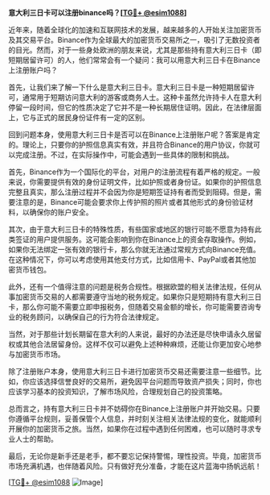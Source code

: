 **意大利三日卡可以注册binance吗？[[TG💪+ @esim1088](https://t.me/s/esim1088)]**

近年来，随着全球化的加速和互联网技术的发展，越来越多的人开始关注加密货币及其交易平台。Binance作为全球最大的加密货币交易所之一，吸引了无数投资者的目光。然而，对于一些身处欧洲的朋友来说，尤其是那些持有意大利三日卡（即短期居留许可）的人，他们常常会有一个疑问：我可以用意大利三日卡在Binance上注册账户吗？

首先，让我们来了解一下什么是意大利三日卡。意大利三日卡是一种短期居留许可，通常用于短期访问意大利的游客或商务人士。这种卡虽然允许持卡人在意大利停留一段时间，但它的性质决定了它并不是一种长期居住证明。因此，在法律层面上，它与正式的居民身份证件有一定的区别。

回到问题本身，使用意大利三日卡是否可以在Binance上注册账户呢？答案是肯定的。理论上，只要你的护照信息真实有效，并且符合Binance的用户协议，你就可以完成注册。不过，在实际操作中，可能会遇到一些具体的限制和挑战。

首先，Binance作为一个国际化的平台，对用户的注册流程有着严格的规定。一般来说，你需要提供有效的身份证明文件，比如护照或者身份证。如果你的护照信息完整且真实，那么注册过程并不会因为你是短期签证持有者而受到阻碍。但是，需要注意的是，Binance可能会要求你上传护照的照片或者其他形式的身份验证材料，以确保你的账户安全。

其次，由于意大利三日卡的特殊性质，有些国家或地区的银行可能不愿意为持有此类签证的用户提供服务。这可能会影响到你在Binance上的资金存取操作。例如，如果你无法绑定一张有效的银行卡，那么你就无法通过常规方式向Binance充值。在这种情况下，你可以考虑使用其他支付方式，比如信用卡、PayPal或者其他加密货币钱包。

此外，还有一个值得注意的问题是税务合规性。根据欧盟的相关法律法规，任何从事加密货币交易的人都需要遵守当地的税务规定。如果你只是短期持有意大利三日卡，那么你可能不需要立即申报税务，但随着交易金额的增长，你可能需要咨询专业的税务顾问，以确保自己的行为符合法律规定。

当然，对于那些计划长期留在意大利的人来说，最好的办法还是尽快申请永久居留权或其他合法居留身份。这样不仅可以避免上述种种麻烦，还能让你更加安心地参与加密货币市场。

除了注册账户本身，使用意大利三日卡进行加密货币交易还需要注意一些细节。比如，你应该选择信誉良好的交易所，避免因平台问题而导致资产损失；同时，你也应该学习基本的投资知识，了解市场风险，合理规划自己的投资策略。

总而言之，持有意大利三日卡并不妨碍你在Binance上注册账户并开始交易。只要你遵循平台规则，妥善保管个人信息，并时刻关注相关法律法规的变化，就能顺利开展你的加密货币之旅。当然，如果你在过程中遇到任何困难，也可以随时寻求专业人士的帮助。

最后，无论你是新手还是老手，都不要忘记保持警惕，理性投资。毕竟，加密货币市场充满机遇，也伴随着风险。只有做好充分准备，才能在这片蓝海中扬帆远航！

[[TG💪+ @esim1088](https://t.me/s/esim1088) ![Image](https://i.postimg.cc/4NQfJmqS/Snipaste-2025-05-13-00-14-12.png)]